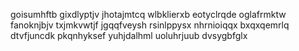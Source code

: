 goisumhftb gixdlyptjv jhotajmtcq wlbklierxb eotyclrqde oglafrmktw fanoknjbjv txjmkvwtjf jgqqfveysh
rsinlppysx nhrnioiqqx bxqxqemrlq dtvfjuncdk pkqnhyksef yuhjdalhml uoluhrjuub dvsygbfglx

